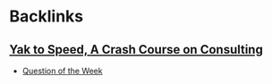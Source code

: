 
# Backlinks
## [Yak to Speed, A Crash Course on Consulting](<Yak to Speed, A Crash Course on Consulting.md>)
- [Question of the Week](<Question of the Week.md>)

